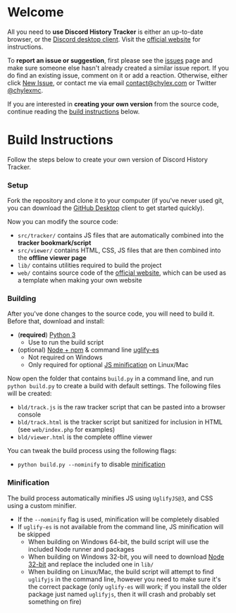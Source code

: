 # Welcome

All you need to **use Discord History Tracker** is either an up-to-date browser, or the [Discord desktop client](https://discordapp.com/download). Visit the [official website](https://dht.chylex.com) for instructions.

To **report an issue or suggestion**, first please see the [issues](https://github.com/chylex/Discord-History-Tracker/issues) page and make sure someone else hasn't already created a similar issue report. If you do find an existing issue, comment on it or add a reaction. Otherwise, either click [New Issue](https://github.com/chylex/Discord-History-Tracker/issues/new), or contact me via email [contact@chylex.com](mailto:contact@chylex.com) or Twitter [@chylexmc](https://twitter.com/chylexmc).

If you are interested in **creating your own version** from the source code, continue reading the [build instructions](#Build-Instructions) below.

# Build Instructions

Follow the steps below to create your own version of Discord History Tracker.

### Setup

Fork the repository and clone it to your computer (if you've never used git, you can download the [GitHub Desktop](https://desktop.github.com) client to get started quickly).

Now you can modify the source code:
* `src/tracker/` contains JS files that are automatically combined into the **tracker bookmark/script**
* `src/viewer/` contains HTML, CSS, JS files that are then combined into the **offline viewer page**
* `lib/` contains utilities required to build the project
* `web/` contains source code of the [official website](https://dht.chylex.com), which can be used as a template when making your own website

### Building

After you've done changes to the source code, you will need to build it. Before that, download and install:
* (**required**) [Python 3](https://www.python.org/downloads)
  * Use to run the build script
* (optional) [Node + npm](https://nodejs.org/en) & command line [uglify-es](https://www.npmjs.com/package/uglify-es)
  * Not required on Windows
  * Only required for optional [JS minification](#Minification) on Linux/Mac

Now open the folder that contains `build.py` in a command line, and run `python build.py` to create a build with default settings. The following files will be created:
* `bld/track.js` is the raw tracker script that can be pasted into a browser console
* `bld/track.html` is the tracker script but sanitized for inclusion in HTML (see `web/index.php` for examples)
* `bld/viewer.html` is the complete offline viewer

You can tweak the build process using the following flags:
* `python build.py --nominify` to disable [minification](#Minification)

### Minification

The build process automatically minifies JS using `UglifyJS@3`, and CSS using a custom minifier.

* If the `--nominify` flag is used, minification will be completely disabled
* If `uglify-es` is not available from the command line, JS minification will be skipped
  * When building on Windows 64-bit, the build script will use the included Node runner and packages
  * When building on Windows 32-bit, you will need to download [Node 32-bit](https://nodejs.org/en/download) and replace the included one in `lib/`
  * When building on Linux/Mac, the build script will attempt to find `uglifyjs` in the command line, however you need to make sure it's the correct package (only `uglify-es` will work; if you install the older package just named `uglifyjs`, then it will crash and probably set something on fire)
